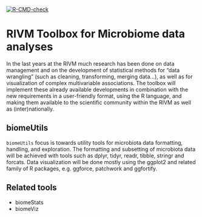 
[![R-CMD-check](https://github.com/RIVM-IIV-Microbiome/biomeUtils/actions/workflows/rcmdcheck.yml/badge.svg)](https://github.com/RIVM-IIV-Microbiome/biomeUtils/actions/workflows/rcmdcheck.yml)   

# RIVM Toolbox for Microbiome data analyses  
In the last years at the RIVM much research has been done on data management and on the development of statistical methods for “data wrangling” (such as cleaning, transforming, merging data…), as well as for visualization of complex multivariable associations. The toolbox will implement these already available developments in combination with the new requirements in a user-friendly format, using the R language, and making them available to the scientific community within the RIVM as well as (inter)nationally.

## biomeUtils  
`biomeUtils` focus is towards utility tools for microbiota data formatting, handling, and exploration. The formatting and subsetting of microbiota data will be achieved with tools such as dplyr, tidyr, readr, tibble, stringr and forcats. Data visualization will be done mostly using the ggplot2 and related family of R packages, e.g. ggforce, patchwork and ggfortify.  

## Related tools  

* biomeStats  
* biomeViz  



